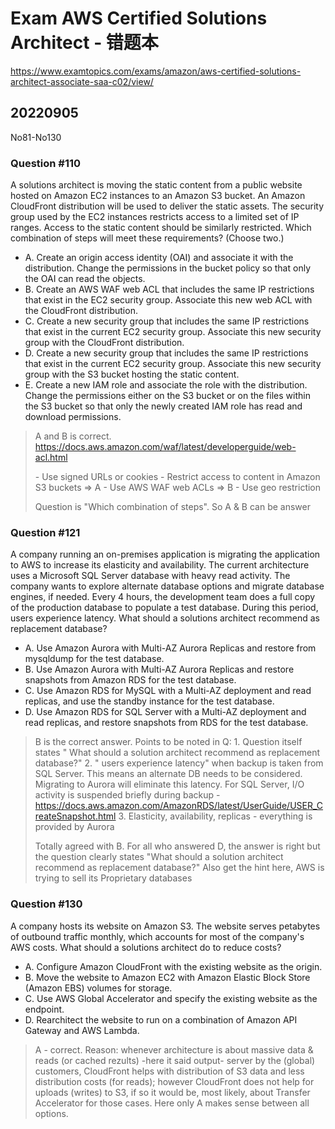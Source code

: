 # Exam AWS Certified Solutions Architect - 错题本

https://www.examtopics.com/exams/amazon/aws-certified-solutions-architect-associate-saa-c02/view/

## 20220905

No81-No130

### Question #110

A solutions architect is moving the static content from a public website hosted on Amazon EC2 instances to an Amazon S3 bucket. An Amazon CloudFront distribution will be used to deliver the static assets. The security group used by the EC2 instances restricts access to a limited set of IP ranges. Access to the static content should be similarly restricted.
Which combination of steps will meet these requirements? (Choose two.)

- A. Create an origin access identity (OAI) and associate it with the distribution. Change the permissions in the bucket policy so that only the OAI can read the objects.
- B. Create an AWS WAF web ACL that includes the same IP restrictions that exist in the EC2 security group. Associate this new web ACL with the CloudFront distribution.
- C. Create a new security group that includes the same IP restrictions that exist in the current EC2 security group. Associate this new security group with the CloudFront distribution.
- D. Create a new security group that includes the same IP restrictions that exist in the current EC2 security group. Associate this new security group with the S3 bucket hosting the static content.
- E. Create a new IAM role and associate the role with the distribution. Change the permissions either on the S3 bucket or on the files within the S3 bucket so that only the newly created IAM role has read and download permissions.

> A and B is correct. https://docs.aws.amazon.com/waf/latest/developerguide/web-acl.html
>
> \- Use signed URLs or cookies - Restrict access to content in Amazon S3 buckets => A - Use AWS WAF web ACLs => B - Use geo restriction
>
> Question is "Which combination of steps". So A & B can be answer



### Question #121

A company running an on-premises application is migrating the application to AWS to increase its elasticity and availability. The current architecture uses a
Microsoft SQL Server database with heavy read activity. The company wants to explore alternate database options and migrate database engines, if needed.
Every 4 hours, the development team does a full copy of the production database to populate a test database. During this period, users experience latency.
What should a solutions architect recommend as replacement database?

- A. Use Amazon Aurora with Multi-AZ Aurora Replicas and restore from mysqldump for the test database.
- B. Use Amazon Aurora with Multi-AZ Aurora Replicas and restore snapshots from Amazon RDS for the test database.
- C. Use Amazon RDS for MySQL with a Multi-AZ deployment and read replicas, and use the standby instance for the test database.
- D. Use Amazon RDS for SQL Server with a Multi-AZ deployment and read replicas, and restore snapshots from RDS for the test database.

> B is the correct answer. Points to be noted in Q: 1. Question itself states " What should a solution architect recommend as replacement database?" 2. " users experience latency" when backup is taken from SQL Server. This means an alternate DB needs to be considered. Migrating to Aurora will eliminate this latency. For SQL Server, I/O activity is suspended briefly during backup - https://docs.aws.amazon.com/AmazonRDS/latest/UserGuide/USER_CreateSnapshot.html 3. Elasticity, availability, replicas - everything is provided by Aurora
>
> Totally agreed with B. For all who answered D, the answer is right but the question clearly states "What should a solution architect recommend as replacement database?" Also get the hint here, AWS is trying to sell its Proprietary databases 



### Question #130

A company hosts its website on Amazon S3. The website serves petabytes of outbound traffic monthly, which accounts for most of the company's AWS costs.
What should a solutions architect do to reduce costs?

- A. Configure Amazon CloudFront with the existing website as the origin.
- B. Move the website to Amazon EC2 with Amazon Elastic Block Store (Amazon EBS) volumes for storage.
- C. Use AWS Global Accelerator and specify the existing website as the endpoint.
- D. Rearchitect the website to run on a combination of Amazon API Gateway and AWS Lambda.

> A - correct. Reason: whenever architecture is about massive data & reads (or cached rezults) -here it said output- server by the (global) customers, CloudFront helps with distribution of S3 data and less distribution costs (for reads); however CloudFront does not help for uploads (writes) to S3, if so it would be, most likely, about Transfer Accelerator for those cases. Here only A makes sense between all options.